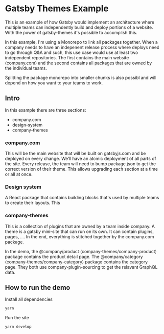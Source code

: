 # Gatsby Themes Example

This is an example of how Gatsby would implement an architecture where multiple teams can independently build and deploy portions of a website. With the power of gatsby-themes it's possible to accomplish this.

In this example, I'm using a Monorepo to link all packages together. When a company needs to have an indepenent release process where deploys need to go through Q&A and such, this use case would use at least two independent repositories. The first contains the main website (company.com) and the second contains all packages that are owned by the individual teams.

Splitting the package monorepo into smaller chunks is also possibl and will depend on how you want to your teams to work.

## Intro

In this example there are three sections:

- company.com
- design-system
- company-themes

### company.com

This will be the main website that will be built on gatsbyjs.com and be deployed on every change. We'll have an atomic deployment of all parts of the site. Every release, the team will need to bump package.json to get the correct version of their theme. This allows upgrading each section at a time or all at once.

### Design system

A React package that contains building blocks that's used by multiple teams to create their layouts. This

### company-themes

This is a collection of plugins that are owned by a team inside company. A theme is a gatsby mini-site that can run on its own. It can contain plugins, pages, .... In the end, everything is stitched together by the company.com package.

In the demo, the @company/product (company-themes/company-product) package contains the product detail page. The @company/category (company-themes/company-category) package contains the category page. They both use company-plugin-sourcing to get the relavant GraphQL data.

## How to run the demo

Install all dependencies

```bash
yarn
```

Run the site

```bash
yarn develop
```
